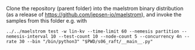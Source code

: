 Clone the repository (parent folder) into the maelstrom binary distribution (as a release of https://github.com/jepsen-io/maelstrom), and invoke the samples from this folder e.g. with

```
../../maelstrom test -w lin-kv --time-limit 60 --nemesis partition --nemesis-interval 10 --test-count 10 --node-count 5 --concurrency 4n --rate 30 --bin "/bin/python3" "$PWD/s06_raft/__main__.py"
```

